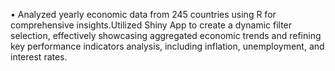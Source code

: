 •	Analyzed yearly economic data from 245 countries using R for comprehensive insights.Utilized Shiny App to create a dynamic filter selection, effectively showcasing aggregated economic trends and refining key performance indicators analysis, including inflation, unemployment, and interest rates.

